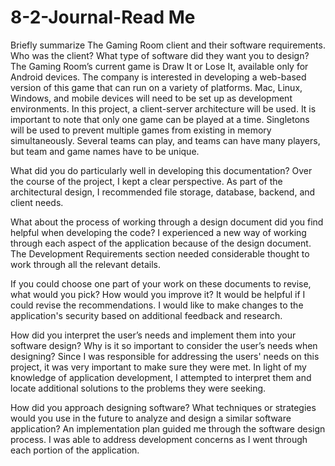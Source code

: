# 8-2-Journal-Read Me

Briefly summarize The Gaming Room client and their software requirements. Who was the client? What type of software did they want you to design?
The Gaming Room’s current game is Draw It or Lose It, available only for Android devices. The company is interested in developing a web-based version of this game that can run on a variety of platforms. Mac, Linux, Windows, and mobile devices will need to be set up as development environments. In this project, a client-server architecture will be used. It is important to note that only one game can be played at a time. Singletons will be used to prevent multiple games from existing in memory simultaneously. Several teams can play, and teams can have many players, but team and game names have to be unique.

What did you do particularly well in developing this documentation?
Over the course of the project, I kept a clear perspective. As part of the architectural design, I recommended file storage, database, backend, and client needs.

What about the process of working through a design document did you find helpful when developing the code?
I experienced a new way of working through each aspect of the application because of the design document. The Development Requirements section needed considerable thought to work through all the relevant details.

If you could choose one part of your work on these documents to revise, what would you pick? How would you improve it?
It would be helpful if I could revise the recommendations. I would like to make changes to the application's security based on additional feedback and research.

How did you interpret the user’s needs and implement them into your software design? Why is it so important to consider the user’s needs when designing?
Since I was responsible for addressing the users' needs on this project, it was very important to make sure they were met. In light of my knowledge of application development, I attempted to interpret them and locate additional solutions to the problems they were seeking.

How did you approach designing software? What techniques or strategies would you use in the future to analyze and design a similar software application?
An implementation plan guided me through the software design process. I was able to address development concerns as I went through each portion of the application.

